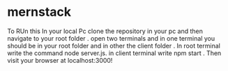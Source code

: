 # mernstack

To RUn this In your local Pc clone the repository in your pc and then navigate to your root folder .
open two terminals and in one terminal you should be in your root folder and in other the client folder .
In root terminal write the command node server.js.
in client terminal write npm start . 
Then visit your browser at localhost:3000!
